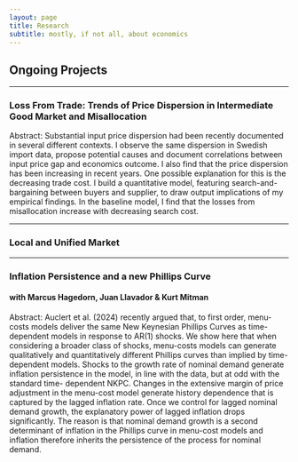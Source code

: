 ```yaml
---
layout: page
title: Research
subtitle: mostly, if not all, about economics
---
```


## Ongoing Projects
---
### Loss From Trade: Trends of Price Dispersion in Intermediate Good Market and Misallocation  <!-- [Draft](assets/doc/CHOI_JMP_draft.pdf) -->

Abstract: Substantial input price dispersion had been recently documented in several different contexts. I observe the same dispersion in Swedish import data, propose potential causes and document correlations between input price gap and economics outcome. I also find that the price dispersion has been increasing in recent years. One possible explanation for this is the decreasing trade cost. I build a quantitative model, featuring search-and-bargaining between buyers and supplier, to draw output implications of my empirical findings. In the baseline model, I find that the losses from misallocation increase with decreasing search cost. 

---
### Local and Unified Market

---
### Inflation Persistence and a new Phillips Curve 
#### with Marcus Hagedorn, Juan Llavador & Kurt Mitman
Abstract: Auclert et al. (2024) recently argued that, to first order, menu-costs models deliver
the same New Keynesian Phillips Curves as time-dependent models in response to AR(1)
shocks. We show here that when considering a broader class of shocks, menu-costs models
can generate qualitatively and quantitatively different Phillips curves than implied by
time-dependent models. Shocks to the growth rate of nominal demand generate inflation
persistence in the model, in line with the data, but at odd with the standard time-
dependent NKPC. Changes in the extensive margin of price adjustment in the menu-cost
model generate history dependence that is captured by the lagged inflation rate. Once
we control for lagged nominal demand growth, the explanatory power of lagged inflation
drops significantly. The reason is that nominal demand growth is a second determinant
of inflation in the Phillips curve in menu-cost models and inflation therefore inherits the
persistence of the process for nominal demand.
